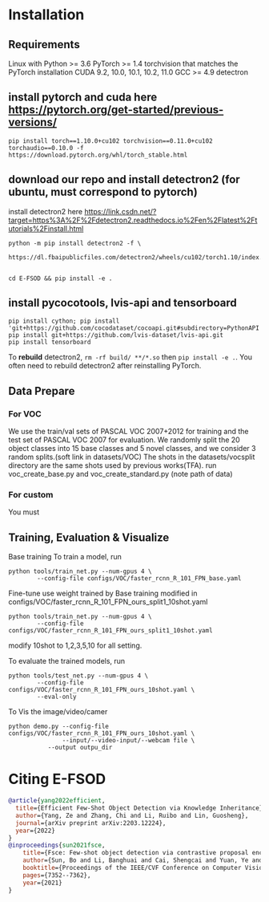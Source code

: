 # Installation
## Requirements
Linux with Python >= 3.6
PyTorch >= 1.4
torchvision that matches the PyTorch installation
CUDA 9.2, 10.0, 10.1, 10.2, 11.0
GCC >= 4.9
detectron
## install pytorch and cuda here https://pytorch.org/get-started/previous-versions/
```
pip install torch==1.10.0+cu102 torchvision==0.11.0+cu102 torchaudio==0.10.0 -f https://download.pytorch.org/whl/torch_stable.html
```
## download our repo and install detectron2 (for ubuntu, must correspond to pytorch)
install detectron2 here https://link.csdn.net/?target=https%3A%2F%2Fdetectron2.readthedocs.io%2Fen%2Flatest%2Ftutorials%2Finstall.html
```
python -m pip install detectron2 -f \
  https://dl.fbaipublicfiles.com/detectron2/wheels/cu102/torch1.10/index.html
 

cd E-FSOD && pip install -e .
```
## install pycocotools, lvis-api and tensorboard
```
pip install cython; pip install 'git+https://github.com/cocodataset/cocoapi.git#subdirectory=PythonAPI'
pip install git+https://github.com/lvis-dataset/lvis-api.git
pip install tensorboard
```
To __rebuild__ detectron2, `rm -rf build/ **/*.so` then `pip install -e .`.
You often need to rebuild detectron2 after reinstalling PyTorch.

## Data Prepare
###  For VOC
We use the train/val sets of PASCAL VOC 2007+2012 for training and the test set of PASCAL VOC 2007 for evaluation. We randomly split the 20 object classes into 15 base classes and 5 novel classes, and we consider 3 random splits.(soft link in datasets/VOC)
The shots in the datasets/vocsplit directory are the same shots used by previous works(TFA). run voc_create_base.py and voc_create_standard.py (note path of data)
### For custom 
You must 
## Training, Evaluation & Visualize

Base training
To train a model, run
```
python tools/train_net.py --num-gpus 4 \
        --config-file configs/VOC/faster_rcnn_R_101_FPN_base.yaml
```

Fine-tune
use weight trained by Base training modified in configs/VOC/faster_rcnn_R_101_FPN_ours_split1_10shot.yaml
```
python tools/train_net.py --num-gpus 4 \
        --config-file configs/VOC/faster_rcnn_R_101_FPN_ours_split1_10shot.yaml
```
modify 10shot to 1,2,3,5,10 for all setting.


To evaluate the trained models, run
```
python tools/test_net.py --num-gpus 4 \
        --config-file configs/VOC/faster_rcnn_R_101_FPN_ours_10shot.yaml \
        --eval-only
```
To Vis the image/video/camer
```
python demo.py --config-file configs/VOC/faster_rcnn_R_101_FPN_ours_10shot.yaml \
               --input/--video-input/--webcam file \
	       --output outpu_dir
```

# Citing E-FSOD

```BibTeX
@article{yang2022efficient,
  title={Efficient Few-Shot Object Detection via Knowledge Inheritance},
  author={Yang, Ze and Zhang, Chi and Li, Ruibo and Lin, Guosheng},
  journal={arXiv preprint arXiv:2203.12224},
  year={2022}
}
@inproceedings{sun2021fsce,
	title={Fsce: Few-shot object detection via contrastive proposal encoding},
	author={Sun, Bo and Li, Banghuai and Cai, Shengcai and Yuan, Ye and Zhang, Chi},
	booktitle={Proceedings of the IEEE/CVF Conference on Computer Vision and Pattern Recognition},
	pages={7352--7362},
	year={2021}
}
```


